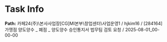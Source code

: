 # Task Info

**Path:** 카페24(주)\본사사업장\[CG]MI본부\창업센터\사업운영1 / hjkim16 / [284164] 가맹점 양도양수 _ 폐점 _ 양도양수 승인통지서 법무팀 검토 요청 / 2025-08-01_00-00-00

